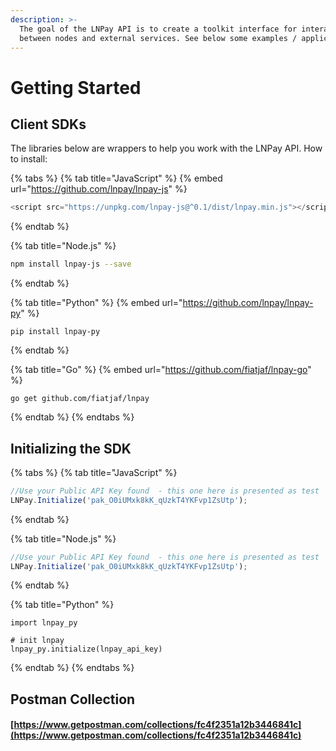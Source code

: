 ```yaml
---
description: >-
  The goal of the LNPay API is to create a toolkit interface for interaction
  between nodes and external services. See below some examples / applications.
---
```


# Getting Started

## Client SDKs

The libraries below are wrappers to help you work with the LNPay API. How to install:

{% tabs %}
{% tab title="JavaScript" %}
{% embed url="https://github.com/lnpay/lnpay-js" %}

```javascript
<script src="https://unpkg.com/lnpay-js@^0.1/dist/lnpay.min.js"></script>
```
{% endtab %}

{% tab title="Node.js" %}
```bash
npm install lnpay-js --save
```
{% endtab %}

{% tab title="Python" %}
{% embed url="https://github.com/lnpay/lnpay-py" %}



```
pip install lnpay-py
```
{% endtab %}

{% tab title="Go" %}
{% embed url="https://github.com/fiatjaf/lnpay-go" %}

```text
go get github.com/fiatjaf/lnpay
```
{% endtab %}
{% endtabs %}

## Initializing the SDK

{% tabs %}
{% tab title="JavaScript" %}
```javascript
//Use your Public API Key found  - this one here is presented as test
LNPay.Initialize('pak_O0iUMxk8kK_qUzkT4YKFvp1ZsUtp');
```
{% endtab %}

{% tab title="Node.js" %}
```javascript
//Use your Public API Key found  - this one here is presented as test
LNPay.Initialize('pak_O0iUMxk8kK_qUzkT4YKFvp1ZsUtp');
```
{% endtab %}

{% tab title="Python" %}
```
import lnpay_py

# init lnpay
lnpay_py.initialize(lnpay_api_key)
```
{% endtab %}
{% endtabs %}

## Postman Collection

#### [https://www.getpostman.com/collections/fc4f2351a12b3446841c](https://www.getpostman.com/collections/fc4f2351a12b3446841c)



